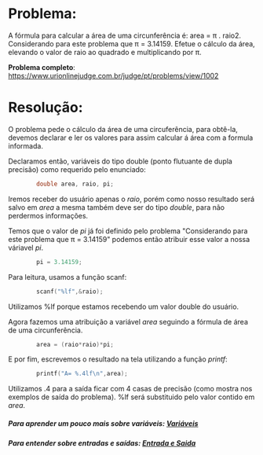 # Problema:

A fórmula para calcular a área de uma circunferência é: area = π . raio2. Considerando para este problema que π = 3.14159.
Efetue o cálculo da área, elevando o valor de raio ao quadrado e multiplicando por π.

**Problema completo**: https://www.urionlinejudge.com.br/judge/pt/problems/view/1002

# Resolução:

O problema pede o cálculo da área de uma circuferência, para obtê-la, devemos declarar e ler os valores para assim calcular á área com a formula informada.

Declaramos então, variáveis do tipo double (ponto flutuante de dupla precisão) como requerido pelo enunciado:

```c
        double area, raio, pi;
```

Iremos receber do usuário apenas o _raio_, porém como nosso resultado será salvo em _area_ a mesma também deve ser do tipo _double_, para não perdermos informações.

Temos que o valor de _pi_ já foi definido pelo problema 
"Considerando para este problema que π = 3.14159" podemos então atribuir esse valor a nossa váriavel _pi_.

```c
        pi = 3.14159;
```


Para leitura, usamos a função scanf:
```c
        scanf("%lf",&raio);
```

Utilizamos %lf porque estamos recebendo um valor double do usuário. 

Agora fazemos uma atribuição a variável _area_ seguindo a fórmula de área de uma circunferência.
```c
        area = (raio*raio)*pi;
```
E por fim, escrevemos o resultado na tela utilizando a função _printf_:
```c
        printf("A= %.4lf\n",area);
```

Utilizamos .4 para a saída ficar com 4 casas de precisão (como mostra nos exemplos de saída do problema).
%lf será substituido pelo valor contido em _area_.


##### Para aprender um pouco mais sobre variáveis: [Variáveis](http://linguagemc.com.br/variaveis-em-linguagem-c/)

##### Para entender sobre entradas e saídas: [Entrada e Saida](http://linguagemc.com.br/operacoes-de-entrada-e-saida-de-dados-em-linguagem-c/)